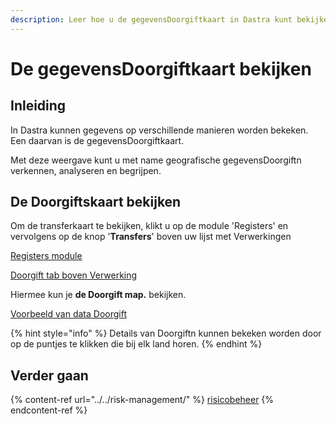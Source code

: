 ```yaml
---
description: Leer hoe u de gegevensDoorgiftkaart in Dastra kunt bekijken.
---
```


# De gegevensDoorgiftkaart bekijken

## Inleiding

In Dastra kunnen gegevens op verschillende manieren worden bekeken. Een daarvan is de gegevensDoorgiftkaart.

Met deze weergave kunt u met name geografische gegevensDoorgiftn verkennen, analyseren en begrijpen.

## De Doorgiftskaart bekijken

Om de transferkaart te bekijken, klikt u op de module 'Registers' en vervolgens op de knop '**Transfers**' boven uw lijst met Verwerkingen &#x20;



[Registers module](<../../..gitbook/assets/image (199).png>)

[Doorgift tab boven Verwerking](<../../..gitbook/assets/Capture web_4-5-2022_101533_app.dastra.eu.jpeg>)

Hiermee kun je **de Doorgift map.** bekijken.

[Voorbeeld van data Doorgift](<../../../.gitbook/assets/image (212).png>)

{% hint style="info" %}
Details van Doorgiftn kunnen bekeken worden door op de puntjes te klikken die bij elk land horen.
{% endhint %}

## Verder gaan

{% content-ref url="../../risk-management/" %}
[risicobeheer](../../risicobeheer/)
{% endcontent-ref %}